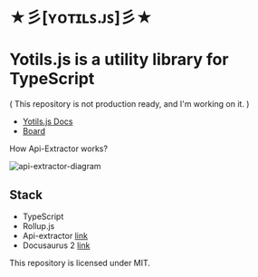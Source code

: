# ★彡[ʏᴏᴛɪʟꜱ.ᴊꜱ]彡★

# Yotils.js is a utility library for TypeScript

( This repository is not production ready, and I'm working on it. )

- [Yotils.js Docs](https://behzadam.github.io/yotils/docs/)
- [Board](https://github.com/users/behzadam/projects/6/views/1)

How Api-Extractor works?

![api-extractor-diagram](https://user-images.githubusercontent.com/5009172/213945291-ec1d3944-6b4f-40ad-9b26-bc2ac0701dec.png=400)

## Stack
- TypeScript
- Rollup.js
- Api-extractor [link](https://api-extractor.com/)
- Docusaurus 2 [link](https://docusaurus.io/)

This repository is licensed under MIT.

